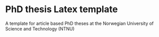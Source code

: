 # PhD thesis Latex template

A template for article based PhD theses at the Norwegian University of Science and Technology (NTNU)

